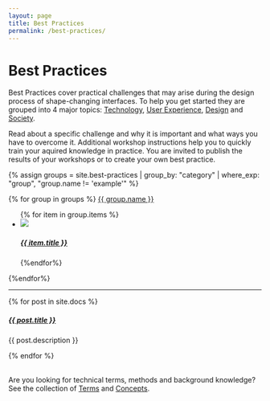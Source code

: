 ```yaml
---
layout: page
title: Best Practices
permalink: /best-practices/
---
```


# Best Practices

Best Practices cover practical challenges that may arise during the design process of shape-changing interfaces. To help you get started they are grouped into 4 major topics: <a href="{{site.baseurl }}/technology">Technology</a>, <a href="{{site.baseurl }}/ux">User Experience</a>, <a href="{{site.baseurl }}/design">Design</a> and <a href="{{site.baseurl }}/society">Society</a>. 

Read about a specific challenge and why it is important and what ways you have to overcome it. Additional workshop instructions help you to quickly train your aquired knowledge in practice. You are invited to publish the results of your workshops or to create your own best practice.

<!-- {% assign groups = site.best-practices | group_by: "category" %} -->
{% assign groups = site.best-practices | group_by: "category" | where_exp: "group", "group.name != 'example'" %}

{% for group in groups %}
<a class="capitalizeAll capitalizeAll topic topic-{{ group.name | downcase | strip | replace:'user experience', 'user-experience'}}" href="{{ site.baseurl }}/{{ group.name | downcase | strip | replace:'user experience', 'user-experience' }}/">{{ group.name }}</a> 

<ul class="tile">
{% for item in group.items %}
<li>
    <a href="{{ item.url | prepend: site.baseurl }}">
        <img src="{{ item.image }} /">
        <h5>{{ item.title }}</h5>
    </a>
</li>
{%endfor%}
</ul>

{%endfor%}

<div class="section-index">
    <hr class="panel-line">
    {% for post in site.docs  %}        
    <div class="entry">
    <h5><a href="{{ post.url | prepend: site.baseurl }}">{{ post.title }}</a></h5>
    <p>{{ post.description }}</p>
    </div>{% endfor %}
</div>

<br>
<p>Are you looking for technical terms, methods and background knowledge? See the collection of <a href="{{site.baseurl}}/terms">Terms</a> and <a href="{{site.baseurl}}/concepts">Concepts</a>.</p>
